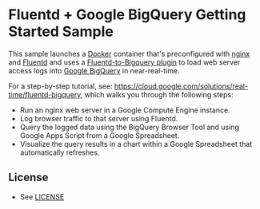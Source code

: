 # Fluentd + Google BigQuery Getting Started Sample

This sample launches a [Docker](https://www.docker.com/) container that's preconfigured with [nginx](http://nginx.org/en/) and [Fluentd](http://www.fluentd.org/) and uses a [Fluentd-to-Bigquery plugin](https://github.com/kaizenplatform/fluent-plugin-bigquery) to load web server access logs into [Google BigQuery](https://cloud.google.com/bigquery/) in near-real-time.

For a step-by-step tutorial, see: https://cloud.google.com/solutions/real-time/fluentd-bigquery, which walks you through the following steps:
 * Run an nginx web server in a Google Compute Engine instance.
 * Log browser traffic to that server using Fluentd.
 * Query the logged data using the BigQuery Browser Tool and using Google Apps Script from a Google Spreadsheet.
 * Visualize the query results in a chart within a Google Spreadsheet that automatically refreshes.

## License

* See [LICENSE](LICENSE)
